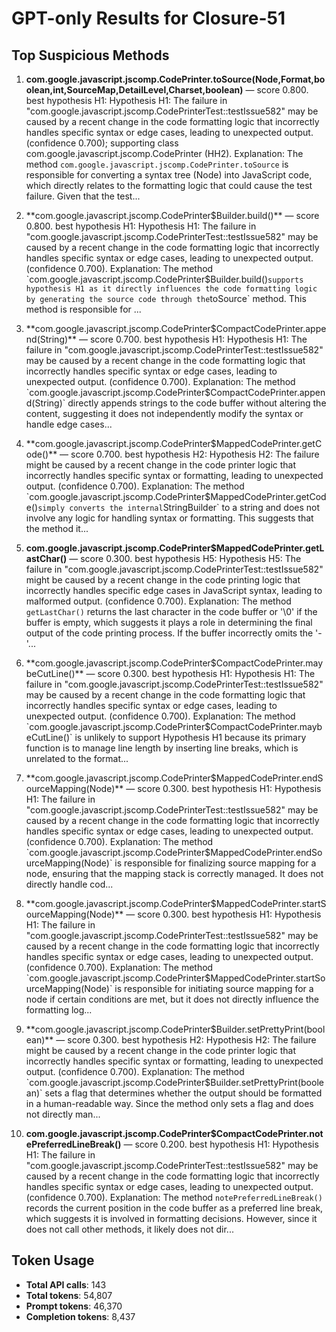 # GPT-only Results for Closure-51

## Top Suspicious Methods

1. **com.google.javascript.jscomp.CodePrinter.toSource(Node,Format,boolean,int,SourceMap,DetailLevel,Charset,boolean)** — score 0.800. best hypothesis H1: Hypothesis H1: The failure in "com.google.javascript.jscomp.CodePrinterTest::testIssue582" may be caused by a recent change in the code formatting logic that incorrectly handles specific syntax or edge cases, leading to unexpected output. (confidence 0.700); supporting class com.google.javascript.jscomp.CodePrinter (HH2).
    Explanation: The method `com.google.javascript.jscomp.CodePrinter.toSource` is responsible for converting a syntax tree (Node) into JavaScript code, which directly relates to the formatting logic that could cause the test failure. Given that the test...

2. **com.google.javascript.jscomp.CodePrinter$Builder.build()** — score 0.800. best hypothesis H1: Hypothesis H1: The failure in "com.google.javascript.jscomp.CodePrinterTest::testIssue582" may be caused by a recent change in the code formatting logic that incorrectly handles specific syntax or edge cases, leading to unexpected output. (confidence 0.700).
    Explanation: The method `com.google.javascript.jscomp.CodePrinter$Builder.build()` supports hypothesis H1 as it directly influences the code formatting logic by generating the source code through the `toSource` method. This method is responsible for ...

3. **com.google.javascript.jscomp.CodePrinter$CompactCodePrinter.append(String)** — score 0.700. best hypothesis H1: Hypothesis H1: The failure in "com.google.javascript.jscomp.CodePrinterTest::testIssue582" may be caused by a recent change in the code formatting logic that incorrectly handles specific syntax or edge cases, leading to unexpected output. (confidence 0.700).
    Explanation: The method `com.google.javascript.jscomp.CodePrinter$CompactCodePrinter.append(String)` directly appends strings to the code buffer without altering the content, suggesting it does not independently modify the syntax or handle edge cases...

4. **com.google.javascript.jscomp.CodePrinter$MappedCodePrinter.getCode()** — score 0.700. best hypothesis H2: Hypothesis H2: The failure might be caused by a recent change in the code printer logic that incorrectly handles specific syntax or formatting, leading to unexpected output. (confidence 0.700).
    Explanation: The method `com.google.javascript.jscomp.CodePrinter$MappedCodePrinter.getCode()` simply converts the internal `StringBuilder` to a string and does not involve any logic for handling syntax or formatting. This suggests that the method it...

5. **com.google.javascript.jscomp.CodePrinter$MappedCodePrinter.getLastChar()** — score 0.300. best hypothesis H5: Hypothesis H5: The failure in "com.google.javascript.jscomp.CodePrinterTest::testIssue582" might be caused by a recent change in the code printing logic that incorrectly handles specific edge cases in JavaScript syntax, leading to malformed output. (confidence 0.700).
    Explanation: The method `getLastChar()` returns the last character in the code buffer or '\0' if the buffer is empty, which suggests it plays a role in determining the final output of the code printing process. If the buffer incorrectly omits the '-'...

6. **com.google.javascript.jscomp.CodePrinter$CompactCodePrinter.maybeCutLine()** — score 0.300. best hypothesis H1: Hypothesis H1: The failure in "com.google.javascript.jscomp.CodePrinterTest::testIssue582" may be caused by a recent change in the code formatting logic that incorrectly handles specific syntax or edge cases, leading to unexpected output. (confidence 0.700).
    Explanation: The method `com.google.javascript.jscomp.CodePrinter$CompactCodePrinter.maybeCutLine()` is unlikely to support Hypothesis H1 because its primary function is to manage line length by inserting line breaks, which is unrelated to the format...

7. **com.google.javascript.jscomp.CodePrinter$MappedCodePrinter.endSourceMapping(Node)** — score 0.300. best hypothesis H1: Hypothesis H1: The failure in "com.google.javascript.jscomp.CodePrinterTest::testIssue582" may be caused by a recent change in the code formatting logic that incorrectly handles specific syntax or edge cases, leading to unexpected output. (confidence 0.700).
    Explanation: The method `com.google.javascript.jscomp.CodePrinter$MappedCodePrinter.endSourceMapping(Node)` is responsible for finalizing source mapping for a node, ensuring that the mapping stack is correctly managed. It does not directly handle cod...

8. **com.google.javascript.jscomp.CodePrinter$MappedCodePrinter.startSourceMapping(Node)** — score 0.300. best hypothesis H1: Hypothesis H1: The failure in "com.google.javascript.jscomp.CodePrinterTest::testIssue582" may be caused by a recent change in the code formatting logic that incorrectly handles specific syntax or edge cases, leading to unexpected output. (confidence 0.700).
    Explanation: The method `com.google.javascript.jscomp.CodePrinter$MappedCodePrinter.startSourceMapping(Node)` is responsible for initiating source mapping for a node if certain conditions are met, but it does not directly influence the formatting log...

9. **com.google.javascript.jscomp.CodePrinter$Builder.setPrettyPrint(boolean)** — score 0.300. best hypothesis H2: Hypothesis H2: The failure might be caused by a recent change in the code printer logic that incorrectly handles specific syntax or formatting, leading to unexpected output. (confidence 0.700).
    Explanation: The method `com.google.javascript.jscomp.CodePrinter$Builder.setPrettyPrint(boolean)` sets a flag that determines whether the output should be formatted in a human-readable way. Since the method only sets a flag and does not directly man...

10. **com.google.javascript.jscomp.CodePrinter$CompactCodePrinter.notePreferredLineBreak()** — score 0.200. best hypothesis H1: Hypothesis H1: The failure in "com.google.javascript.jscomp.CodePrinterTest::testIssue582" may be caused by a recent change in the code formatting logic that incorrectly handles specific syntax or edge cases, leading to unexpected output. (confidence 0.700).
    Explanation: The method `notePreferredLineBreak()` records the current position in the code buffer as a preferred line break, which suggests it is involved in formatting decisions. However, since it does not call other methods, it likely does not dir...


## Token Usage

- **Total API calls**: 143
- **Total tokens**: 54,807
- **Prompt tokens**: 46,370
- **Completion tokens**: 8,437
